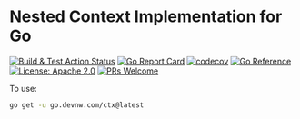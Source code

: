 # Nested Context Implementation for Go

[![Build & Test Action Status](https://github.com/devnw/ctx/actions/workflows/build.yml/badge.svg)](https://github.com/devnw/ctx/actions)
[![Go Report Card](https://goreportcard.com/badge/devnw.com/ctx)](https://goreportcard.com/report/devnw.com/ctx)
[![codecov](https://codecov.io/gh/devnw/ctx/branch/main/graph/badge.svg)](https://codecov.io/gh/devnw/ctx)
[![Go Reference](https://pkg.go.dev/badge/devnw.com/ctx.svg)](https://pkg.go.dev/devnw.com/ctx)
[![License: Apache 2.0](https://img.shields.io/badge/license-Apache-blue.svg)](https://opensource.org/licenses/Apache-2.0)
[![PRs Welcome](https://img.shields.io/badge/PRs-welcome-brightgreen.svg)](http://makeapullrequest.com)

To use:

```bash
go get -u go.devnw.com/ctx@latest
```
